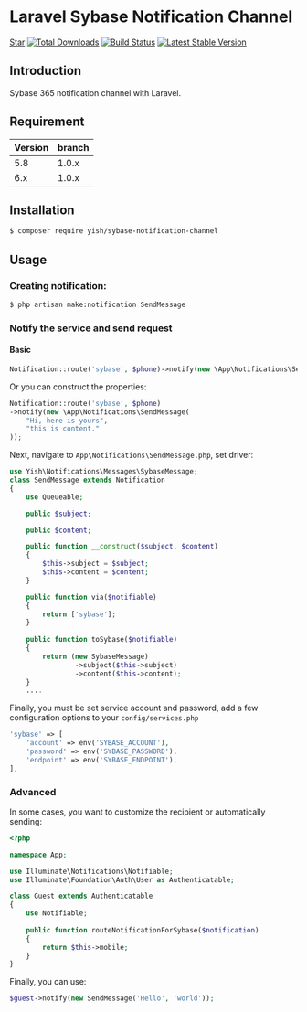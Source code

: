 # Laravel Sybase Notification Channel

<p>
<script async defer src="https://buttons.github.io/buttons.js"></script>
<a class="github-button" href="https://github.com/Mombuyish/sybase-notification-channel" data-show-count="true" aria-label="Star Laravel Sybase Notification Channel on GitHub">Star</a>
<a href="https://packagist.org/packages/yish/sybase-notification-channel"><img src="https://img.shields.io/packagist/dt/yish/sybase-notification-channel.svg?style=flat-square" alt="Total Downloads"></a>
<a href="https://travis-ci.org/Mombuyish/sybase-notification-channel"><img src="https://img.shields.io/travis/Mombuyish/sybase-notification-channel/master.svg?style=flat-square" alt="Build Status"></a>
<a href="https://packagist.org/packages/yish/sybase-notification-channel"><img src="https://img.shields.io/packagist/v/yish/sybase-notification-channel.svg?style=flat-square" alt="Latest Stable Version"></a>
</p>

## Introduction

Sybase 365 notification channel with Laravel.

## Requirement

| Version | branch |
| ------- | ------ |
| 5.8     | 1.0.x  |
| 6.x     | 1.0.x  |

## Installation

``` bash
$ composer require yish/sybase-notification-channel
```

## Usage
### Creating notification:

``` bash
$ php artisan make:notification SendMessage
```

### Notify the service and send request
#### Basic

``` php
Notification::route('sybase', $phone)->notify(new \App\Notifications\SendMessage);
```

Or you can construct the properties:
``` php
Notification::route('sybase', $phone)
->notify(new \App\Notifications\SendMessage(
    "Hi, here is yours",
    "this is content."
));
```

Next, navigate to `App\Notifications\SendMessage.php`, set driver:
``` php
use Yish\Notifications\Messages\SybaseMessage;
class SendMessage extends Notification
{
    use Queueable;

    public $subject;

    public $content;

    public function __construct($subject, $content)
    {
        $this->subject = $subject;
        $this->content = $content;
    }

    public function via($notifiable)
    {
        return ['sybase'];
    }
    
    public function toSybase($notifiable)
    {
        return (new SybaseMessage)
                ->subject($this->subject)
                ->content($this->content);
    }
    ....
```

Finally, you must be set service account and password, add a few configuration options to your `config/services.php`
``` php
'sybase' => [
    'account' => env('SYBASE_ACCOUNT'),
    'password' => env('SYBASE_PASSWORD'),
    'endpoint' => env('SYBASE_ENDPOINT'),
],
```

### Advanced
In some cases, you want to customize the recipient or automatically sending: 
``` php
<?php

namespace App;

use Illuminate\Notifications\Notifiable;
use Illuminate\Foundation\Auth\User as Authenticatable;

class Guest extends Authenticatable
{
    use Notifiable; 
    
    public function routeNotificationForSybase($notification)
    {
        return $this->mobile;
    }
}
```

Finally, you can use:
``` php
$guest->notify(new SendMessage('Hello', 'world'));
```